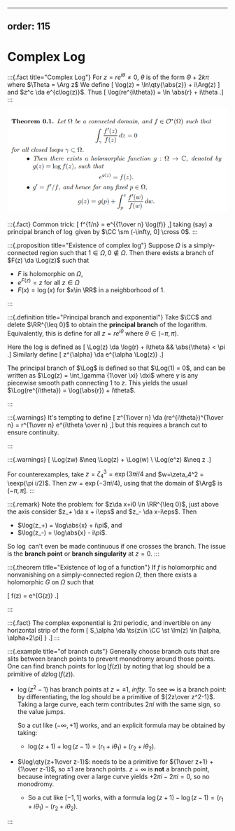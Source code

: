 
---
order: 115
---

# Complex Log

:::{.fact title="Complex Log"}
For $z= r e^{i\theta}\neq 0$, $\theta$ is of the form $\Theta + 2k\pi$ where $\Theta = \Arg z$
We define
\[
\log(z) = \ln\qty{\abs{z}} + i\Arg(z)
\]
and $z^c \da e^{c\log(z)}$.
Thus
\[
\log(re^{i\theta}) = \ln \abs{r} + i\theta
.\]
:::

![attachments/Pasted image 20211127210218.png](attachments/Pasted%20image%2020211127210218.png)

:::{.fact}
Common trick:
\[
f^{1/n} = e^{{1\over n} \log(f)}
,\]
taking (say) a principal branch of $\log$ given by $\CC \sm (-\infty, 0] \cross 0$.
:::

:::{.proposition title="Existence of complex log"}
Suppose $\Omega$ is a simply-connected region such that $1\in \Omega, 0\not\in\Omega$.
Then there exists a branch of $F(z) \da \Log(z)$ such that

- $F$ is holomorphic on $\Omega$,
- $e^{F(z)} = z$ for all $z\in \Omega$
- $F(x) = \log(x)$ for $x\in \RR$ in a neighborhood of $1$.

:::

:::{.definition title="Principal branch and exponential"}
Take $\CC$ and delete $\RR^{\leq 0}$ to obtain the **principal branch** of the logarithm. 
Equivalently, this is define for all $z=re^{i\theta}$ where $\theta \in (-\pi, \pi)$.

Here the log is defined as 
\[
\Log(z) \da \log(r) + i\theta && \abs{\theta} < \pi
.\]
Similarly define
\[
z^{\alpha} \da e^{\alpha \Log(z)}
.\]

The principal branch of $\Log$ is defined so that $\Log(1) = 0$, and can be written as $\Log(z) = \int_\gamma {1\over \xi} \dxi$ where $\gamma$ is any piecewise smooth path connecting 1 to $z$.
This yields the usual $\Log(re^{i\theta}) = \log(\abs{r}) + i\theta$.

:::

:::{.warnings}
It's tempting to define
\[
z^{1\over n} \da (re^{i\theta})^{1\over n} = r^{1\over n} e^{i\theta \over n}
,\]
but this requires a branch cut to ensure continuity.

:::

:::{.warnings}
\[
\Log(zw) &\neq \Log(z) + \Log(w) \\
\Log(e^z) &\neq z
.\]

For counterexamples, take $z=\zeta_4^3=\exp(3\pi i / 4$ and $w=\zeta_4^2 = \eexp(\pi i/2)$.
Then $zw= \exp(-3 \pi i /4)$, using that the domain of $\Arg$ is $(-\pi, \pi]$.
:::

:::{.remark}
Note the problem: for $z\da x+i0 \in \RR^{\leq 0}$, just above the axis consider $z_+ \da x + i\eps$ and $z_- \da x-i\eps$.
Then

- $\log(z_+) = \log\abs{x} + i\pi$, and
- $\log(z_-) = \log\abs{x} - i\pi$.

So $\log$ can't even be made continuous if one crosses the branch.
The issue is the **branch point** or **branch singularity** at $z=0$.
:::

:::{.theorem title="Existence of log of a function"}
If $f$ is holomorphic and nonvanishing on a simply-connected region $\Omega$, then there exists a holomorphic $G$ on $\Omega$ such that

\[
f(z) = e^{G(z)}
.\]

:::

:::{.fact}
The complex exponential is $2\pi i$ periodic, and invertible on any horizontal strip of the form
\[
S_\alpha \da \ts{z\in \CC \st \Im(z) \in [\alpha, \alpha+2\pi] }
.\]
:::

:::{.example title="of branch cuts"}
Generally choose branch cuts that are slits between branch points to prevent monodromy around those points.
One can find branch points for $\log(f(z))$ by noting that $\log$ should be a primitive of $\dd{}{z}\log(f(z))$.

- $\log(z^2-1)$ has branch points at $z=\pm 1,\ infty$.
  To see $\infty$ is a branch point: by differentiating, the log should be a primitive of ${2z\over z^2-1}$.
  Taking a large curve, each term contributes $2\pi i$ with the same sign, so the value jumps.

  So a cut like $(-\infty, +1]$ works, and an explicit formula may be obtained by taking:

  - $\log(z+1) + \log(z-1) = (r_1 + i\theta_1) + (r_2 + i\theta_2)$.

- $\log\qty{z+1\over z-1}$: needs to be a primitive for ${1\over z+1} + {1\over z-1}$, so $\pm 1$ are branch points.
  $z=\infty$ is **not** a branch point, because integrating over a large curve yields $+2\pi i - 2\pi i = 0$, so no monodromy.

  - So a cut like $[-1, 1]$ works, with a formula $\log(z+1) - \log(z-1) = (r_1 + i\theta_1) - (r_2 + i\theta_2)$.

:::

